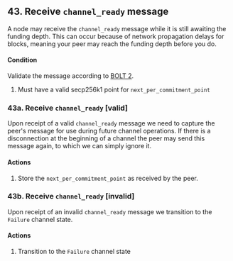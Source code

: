 ## 43. Receive `channel_ready` message

A node may receive the `channel_ready` message while it is still awaiting the funding depth. This can occur because of network propagation delays for blocks, meaning your peer may reach the funding depth before you do.

#### Condition

Validate the message according to [BOLT 2](https://github.com/lightning/bolts/blob/master/02-peer-protocol.md#the-channel_ready-message).

1. Must have a valid secp256k1 point for `next_per_commitment_point`

### 43a. Receive `channel_ready` [valid]

Upon receipt of a valid `channel_ready` message we need to capture the peer's message for use during future channel operations. If there is a disconnection at the beginning of a channel the peer may send this message again, to which we can simply ignore it.

#### Actions

1. Store the `next_per_commitment_point` as received by the peer.

### 43b. Receive `channel_ready` [invalid]

Upon receipt of an invalid `channel_ready` message we transition to the `Failure` channel state.

#### Actions

1. Transition to the `Failure` channel state
